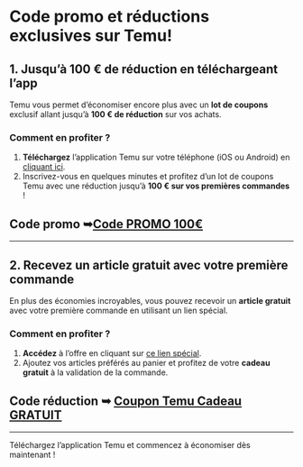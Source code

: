 # Code promo et réductions exclusives sur Temu!

## 1. Jusqu’à 100 € de réduction en téléchargeant l’app

Temu vous permet d’économiser encore plus avec un **lot de coupons** exclusif allant jusqu’à **100 € de réduction** sur vos achats.

### Comment en profiter ?
1. **Téléchargez** l’application Temu sur votre téléphone (iOS ou Android) en [cliquant ici](https://temu.to/k/u92rq2witbj).
2. Inscrivez-vous en quelques minutes et profitez d’un lot de coupons Temu avec une réduction jusqu’à **100 € sur vos premières commandes** !

## Code promo ➥[Code PROMO 100€](https://temu.to/k/u92rq2witbj)

---

## 2. Recevez un article gratuit avec votre première commande

En plus des économies incroyables, vous pouvez recevoir un **article gratuit** avec votre première commande en utilisant un lien spécial.

### Comment en profiter ?
1. **Accédez** à l’offre en cliquant sur [ce lien spécial](https://temu.to/k/eymva39zwf5).
2. Ajoutez vos articles préférés au panier et profitez de votre **cadeau gratuit** à la validation de la commande.

## Code réduction ➥ [Coupon Temu Cadeau GRATUIT](https://temu.to/k/eymva39zwf5)

---

Téléchargez l’application Temu et commencez à économiser dès maintenant !
